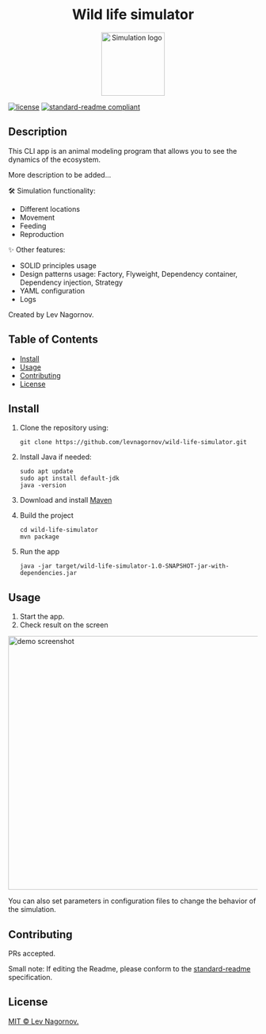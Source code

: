 <div align="center">
    <h1>Wild life simulator</h1>
    <img src="https://i.ibb.co/LtWj5rB/simulation-logo.jpg" width="128" alt="Simulation logo">
</div>

[![license](https://img.shields.io/badge/License-MIT-green.svg)](LICENSE)
[![standard-readme compliant](https://img.shields.io/badge/readme%20style-standard-brightgreen.svg?style=flat-square)](https://github.com/RichardLitt/standard-readme)

## Description

This CLI app is an animal modeling program that allows you to see the dynamics of the ecosystem.

More description to be added...

🛠️ Simulation functionality:
- Different locations
- Movement
- Feeding
- Reproduction
  
✨ Other features:
- SOLID principles usage
- Design patterns usage: Factory, Flyweight, Dependency container, Dependency injection, Strategy
- YAML configuration
- Logs

Created by Lev Nagornov.

## Table of Contents

- [Install](#install)
- [Usage](#usage)
- [Contributing](#contributing)
- [License](#license)

## Install

1. Clone the repository using:

    ```
    git clone https://github.com/levnagornov/wild-life-simulator.git
    ```

2. Install Java if needed:
   ```
   sudo apt update
   sudo apt install default-jdk
   java -version
    ```
   
3. Download and install [Maven](https://maven.apache.org/download.cgi)

4. Build the project
   ```
   cd wild-life-simulator
   mvn package
    ```
   
5. Run the app
   ```
   java -jar target/wild-life-simulator-1.0-SNAPSHOT-jar-with-dependencies.jar
    ```

## Usage

1. Start the app.
2. Check result on the screen

<img src="demo/demo_1.png" width="512" alt="demo screenshot">

You can also set parameters in configuration files to change the behavior of the simulation.

## Contributing

PRs accepted.

Small note: If editing the Readme, please conform to the [standard-readme](https://github.com/RichardLitt/standard-readme) specification.

## License

[MIT © Lev Nagornov.](./LICENSE)
